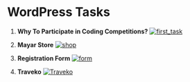 # WordPress Tasks

1. **Why To Participate in Coding Competitions?**
 [![first_task](https://github.com/Mayar-Magdy/Software-engineering-Tasks/assets/82660168/bb065c18-ef5a-40fb-9692-a51e4242f0ec)
](https://shopz3.wordpress.com/)

2. **Mayar Store**
 [![shop](https://github.com/Mayar-Magdy/Software-engineering-Tasks/assets/82660168/2c879b39-9e86-447b-938b-10cf1879f218)](https://shopz3.wordpress.com/)

3. **Registration Form**
 [![form](https://github.com/Mayar-Magdy/Software-engineering-Tasks/assets/82660168/0773f37c-8645-4766-a5d7-92c8caf9c96b)
](https://dev-our-registration-form.pantheonsite.io/)

4. **Traveko**
 [![Traveko](https://github.com/Mayar-Magdy/Software-engineering-Tasks/assets/82660168/5214e36d-a7ae-4f53-829d-b77ea687c780)
](https://dev-fly-booking.pantheonsite.io/)
